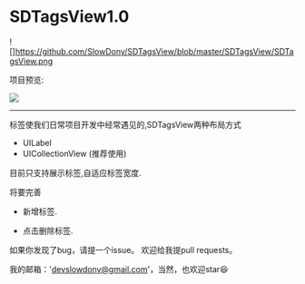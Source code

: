 # SDTagsView1.0
 
 ![]https://github.com/SlowDony/SDTagsView/blob/master/SDTagsView/SDTagsView.png
 
 

项目预览:

![](https://github.com/SlowDony/SDTagsView/blob/master/SDTagsView/SDTagsView.gif)

----------------------------------------------------------------------------------
标签使我们日常项目开发中经常遇见的,SDTagsView两种布局方式

* UILabel 
* UICollectionView (推荐使用)

目前只支持展示标签,自适应标签宽度.

将要完善

* 新增标签.

* 点击删除标签.

如果你发现了bug，请提一个issue。 欢迎给我提pull requests。

我的邮箱：'devslowdony@gmail.com'，当然，也欢迎star😆
